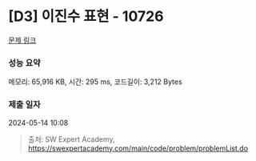 # [D3] 이진수 표현 - 10726 

[문제 링크](https://swexpertacademy.com/main/code/problem/problemDetail.do?contestProbId=AXRSXf_a9qsDFAXS) 

### 성능 요약

메모리: 65,916 KB, 시간: 295 ms, 코드길이: 3,212 Bytes

### 제출 일자

2024-05-14 10:08



> 출처: SW Expert Academy, https://swexpertacademy.com/main/code/problem/problemList.do